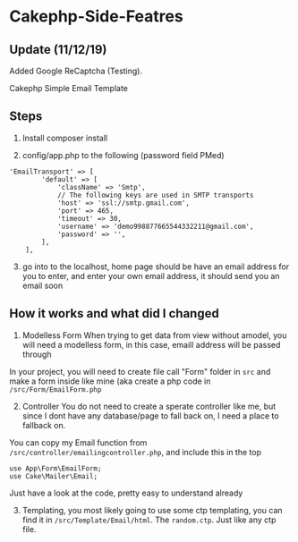 # Cakephp-Side-Featres

## Update (11/12/19)

Added Google ReCaptcha (Testing). 

Cakephp Simple Email Template

## Steps

1. Install composer install

2. config/app.php to the following (password field PMed) 

```
'EmailTransport' => [
        'default' => [
            'className' => 'Smtp',
            // The following keys are used in SMTP transports
            'host' => 'ssl://smtp.gmail.com',
            'port' => 465,
            'timeout' => 30,
            'username' => 'demo998877665544332211@gmail.com',
            'password' => '',
        ],
    ],
```

3. go into to the localhost, home page should be have an email address for you to enter, and enter your own email address, it should send you an email soon

## How it works and what did I changed 

1. Modelless Form
When trying to get data from view without amodel, you will need a modelless form, in this case, emaill address will be passed through

In your project, you will need to create file call "Form" folder in `src`  and make a form inside like mine 
(aka create a php code in `/src/Form/EmailForm.php`

2. Controller
You do not need to create a sperate controller like me, but since I dont have any database/page to fall back on, I need a place to fallback on.

You can copy my Email function from `/src/controller/emailingcontroller.php`, and include this in the top 
```
use App\Form\EmailForm;
use Cake\Mailer\Email;
```

Just have a look at the code, pretty easy to understand already


3. Templating, you most likely going to use some ctp templating, you can find it in `/src/Template/Email/html`. The `random.ctp`. Just like any ctp file. 


